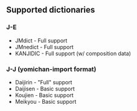 ## Supported dictionaries

### J-E

* JMdict - Full support
* JMnedict - Full support
* KANJIDIC - Full support (w/ composition data)

### J-J (yomichan-import format)

* Daijirin - "Full" support
* Daijisen - Basic support
* Koujien - Basic support
* Meikyou - Basic support
